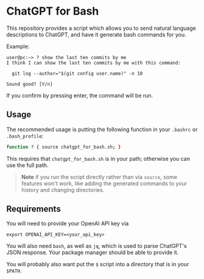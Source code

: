 ChatGPT for Bash
================

This repository provides a script which allows you to send natural language
descriptions to ChatGPT, and have it generate bash commands for you.

Example:

```
user@pc:~> ? show the last ten commits by me
I think I can show the last ten commits by me with this command:

  git log --author="$(git config user.name)" -n 10

Sound good? [Y/n]
```

If you confirm by pressing enter, the command will be run.

Usage
-----

The recommended usage is putting the following function in your `.bashrc` or `.bash_profile`:

```bash
function ? { source chatgpt_for_bash.sh; }
```

This requires that `chatgpt_for_bash.sh` is in your path; otherwise you can use the full path.

> **Note**
> if you run the script directly rather than via `source`, some features won't
> work, like adding the generated commands to your history and changing
> directories.

Requirements
------------

You will need to provide your OpenAI API key via
```
export OPENAI_API_KEY=<your_api_key>
```
You will also need `bash`, as well as `jq`, which is used to parse ChatGPT's
JSON response. Your package manager should be able to provide it.

You will probably also want put the `$` script into a directory that is in
your `$PATH`.
